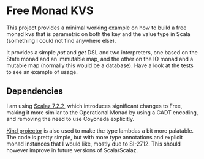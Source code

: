 # Free Monad KVS
This project provides a minimal working example on how to build a free monad kvs that is parametric on both the key and the value type in Scala (something I could not find anywhere else).

It provides a simple *put* and *get* DSL and two interpreters, one based on the State monad and an immutable map, and the other on the IO monad and a mutable map (normally this would be a database). Have a look at the tests to see an example of usage.

## Dependencies
I am using [Scalaz 7.2.2](https://github.com/scalaz/scalaz), which introduces significant changes to Free, making it more similar to the Operational Monad by using a GADT encoding, and removing the need to use Coyoneda explicitly.

[Kind projector](https://github.com/non/kind-projector) is also used to make the type lambdas a bit more palatable. 
The code is pretty simple, but with more type annotations and explicit monad instances that I would like, mostly due to SI-2712. This should however improve in future versions of Scala/Scalaz.

